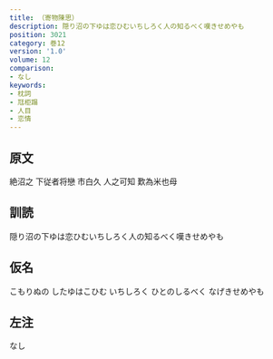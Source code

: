 ```yaml
---
title: （寄物陳思）
description: 隠り沼の下ゆは恋ひむいちしろく人の知るべく嘆きせめやも
position: 3021
category: 巻12
version: '1.0'
volume: 12
comparison:
- なし
keywords:
- 枕詞
- 尫柜蹋
- 人目
- 恋情
---
```


## 原文

絶沼之 下従者将戀 市白久 人之可知 歎為米也母

## 訓読

隠り沼の下ゆは恋ひむいちしろく人の知るべく嘆きせめやも

## 仮名

こもりぬの したゆはこひむ いちしろく ひとのしるべく なげきせめやも

## 左注

なし
